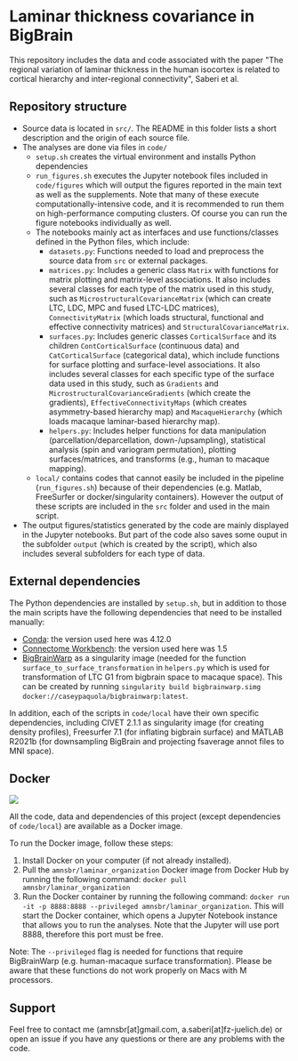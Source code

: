 # Laminar thickness covariance in BigBrain

This repository includes the data and code associated with the paper "The regional variation of laminar thickness in the human isocortex is related to cortical hierarchy and inter-regional connectivity", Saberi et al.

## Repository structure
- Source data is located in `src/`. The README in this folder lists a short description and the origin of each source file.
- The analyses are done via files in `code/`
    - `setup.sh` creates the virtual environment and installs Python dependencies
    - `run_figures.sh` executes the Jupyter notebook files included in `code/figures` which will output the figures reported in the main text as well as the supplements. Note that many of these execute computationally-intensive code, and it is recommended to run them on high-performance computing clusters. Of course you can run the figure notebooks individually as well.
    - The notebooks mainly act as interfaces and use functions/classes defined in the Python files, which include:
        - `datasets.py`: Functions needed to load and preprocess the source data from `src` or external packages.
        - `matrices.py`: Includes a generic class `Matrix` with functions for matrix plotting and matrix-level associations. It also includes several classes for each type of the matrix used in this study, such as `MicrostructuralCovarianceMatrix` (which can create LTC, LDC, MPC and fused LTC-LDC matrices), `ConnectivityMatrix` (which loads structural, functional and effective connectivity matrices) and `StructuralCovarianceMatrix`.
        - `surfaces.py`: Includes generic classes `CorticalSurface` and its children `ContCorticalSurface` (continuous data) and `CatCorticalSurface` (categorical data), which include functions for surface plotting and surface-level associations. It also includes several classes for each specific type of the surface data used in this study, such as `Gradients` and `MicrostructuralCovarianceGradients` (which create the gradients), `EffectiveConnectivityMaps` (which creates asymmetry-based hierarchy map) and `MacaqueHierarchy` (which loads macaque laminar-based hierarchy map).
        - `helpers.py`: Includes helper functions for data manipulation (parcellation/deparcellation, down-/upsampling), statistical analysis (spin and variogram permutation), plotting surfaces/matrices, and transforms (e.g., human to macaque mapping).
    - `local/` contains codes that cannot easily be included in the pipeline (`run_figures.sh`) because of their dependencies (e.g. Matlab, FreeSurfer or docker/singularity containers). However the output of these scripts are included in the `src` folder and used in the main script.
- The output figures/statistics generated by the code are mainly displayed in the Jupyter notebooks. But part of the code also saves some ouput in the subfolder `output` (which is created by the script), which also includes several subfolders for each type of data.

## External dependencies
The Python dependencies are installed by `setup.sh`, but in addition to those the main scripts have the following dependencies that need to be installed manually:
- [Conda](https://docs.conda.io/en/latest/miniconda.html): the version used here was 4.12.0
- [Connectome Workbench](https://www.humanconnectome.org/software/get-connectome-workbench): the version used here was 1.5
- [BigBrainWarp](https://bigbrainwarp.readthedocs.io/en/latest/pages/installation.html) as a singularity image (needed for the function `surface_to_surface_transformation` in `helpers.py` which is used for transformation of LTC G1 from bigbrain space to macaque space). This can be created by running `singularity build bigbrainwarp.simg docker://caseypaquola/bigbrainwarp:latest`.

In addition, each of the scripts in `code/local` have their own specific dependencies, including CIVET 2.1.1 as singularity image (for creating density profiles), Freesurfer 7.1 (for inflating bigbrain surface) and MATLAB R2021b (for downsampling BigBrain and projecting fsaverage annot files to MNI space).

## Docker
[<img src="https://img.shields.io/badge/docker-amnsbr/laminar_organization-blue.svg?logo=docker">](https://hub.docker.com/r/amnsbr/laminar_organization)

All the code, data and dependencies of this project (except dependencies of `code/local`) are available as a Docker image.

To run the Docker image, follow these steps:

1. Install Docker on your computer (if not already installed).
2. Pull the `amnsbr/laminar_organization` Docker image from Docker Hub by running the following command: ```docker pull amnsbr/laminar_organization```
3. Run the Docker container by running the following command: ```docker run -it -p 8888:8888 --privileged amnsbr/laminar_organization```. This will start the Docker container, which opens a Jupyter Notebook instance that allows you to run the analyses. Note that the Jupyter will use port 8888, therefore this port must be free.

Note: The `--privileged` flag is needed for functions that require BigBrainWarp (e.g. human-macaque surface transformation). Please be aware that these functions do not work properly on Macs with M processors.

## Support
Feel free to contact me (amnsbr\[at\]gmail.com, a.saberi\[at\]fz-juelich.de) or open an issue if you have any questions or there are any problems with the code.